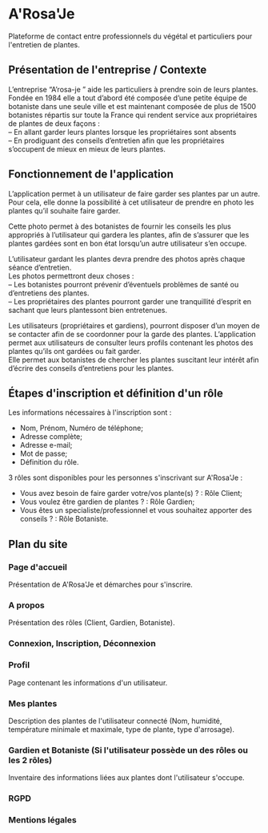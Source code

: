 # A'Rosa'Je
Plateforme de contact entre professionnels du végétal et particuliers pour l'entretien de plantes.

## Présentation de l'entreprise / Contexte
L’entreprise “A’rosa-je ” aide les particuliers à prendre soin de leurs plantes.  
Fondée en 1984 elle a tout d’abord été composée d’une petite équipe de botaniste dans une seule ville et est maintenant composée de plus de 1500 botanistes répartis sur toute la France qui rendent service aux propriétaires de plantes de deux façons :  
– En allant garder leurs plantes lorsque les propriétaires sont absents  
– En prodiguant des conseils d’entretien afin que les propriétaires s’occupent de mieux en mieux de leurs plantes.  

## Fonctionnement de l'application
L’application permet à un utilisateur de faire garder ses plantes par un autre. Pour cela, elle donne la possibilité à cet utilisateur de prendre en photo les plantes qu’il souhaite faire garder. 

Cette photo permet à des botanistes de fournir les conseils les plus appropriés à l’utilisateur qui gardera les plantes, afin de s’assurer que les plantes gardées sont en bon état lorsqu’un autre utilisateur s’en occupe.  

L’utilisateur gardant les plantes devra prendre des photos après chaque séance d’entretien.  
Les photos permettront deux choses :   
– Les botanistes pourront prévenir d’éventuels problèmes de santé ou d’entretiens des plantes.  
– Les propriétaires des plantes pourront garder une tranquillité d’esprit en sachant que leurs plantessont bien entretenues.  

Les utilisateurs (propriétaires et gardiens), pourront disposer d’un moyen de se contacter afin de se coordonner pour la garde des plantes.  L’application permet aux utilisateurs de consulter leurs profils contenant les photos des plantes qu’ils ont gardées ou fait garder.    
Elle permet aux botanistes de chercher les plantes suscitant leur intérêt  afin d’écrire des conseils d’entretiens pour les plantes.

## Étapes d'inscription et définition d'un rôle
Les informations nécessaires à l'inscription sont :  
 - Nom, Prénom, Numéro de téléphone;  
 - Adresse complète;  
 - Adresse e-mail;  
 - Mot de passe;  
 - Définition du rôle.  

3 rôles sont disponibles pour les personnes s'inscrivant sur A'Rosa'Je :  
 - Vous avez besoin de faire garder votre/vos plante(s) ? : Rôle Client;  
 - Vous voulez être gardien de plantes ? : Rôle Gardien;  
 - Vous êtes un specialiste/professionnel et vous souhaitez apporter des conseils ? : Rôle Botaniste.

## Plan du site
### Page d'accueil
Présentation de A'Rosa'Je et démarches pour s'inscrire.  

### A propos
Présentation des rôles (Client, Gardien, Botaniste).  

### Connexion, Inscription, Déconnexion
  
### Profil
Page contenant les informations d'un utilisateur.  

### Mes plantes
Description des plantes de l'utilisateur connecté (Nom, humidité, température minimale et maximale, type de plante, type d'arrosage).  

### Gardien et Botaniste (Si l'utilisateur possède un des rôles ou les 2 rôles)
Inventaire des informations liées aux plantes dont l'utilisateur s'occupe.

### RGPD

### Mentions légales
